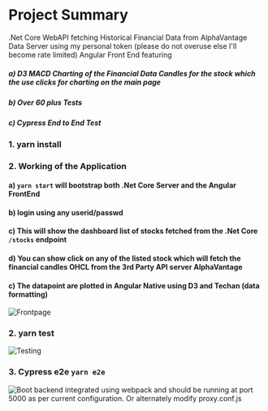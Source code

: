 # Project Summary
.Net Core WebAPI fetching Historical Financial Data from AlphaVantage Data Server using my personal token (please do not overuse else I'll become rate limited)
Angular Front End featuring
##### a) D3 MACD Charting of the Financial Data Candles for the stock which the use clicks for charting on the main page
##### b) Over 60 plus Tests
##### c) Cypress End to End Test

### 1. yarn install

### 2. Working of the Application
#### a) `yarn start` will bootstrap both .Net Core Server and the Angular FrontEnd
#### b) login using any userid/passwd 
#### c) This will show the dashboard list of stocks fetched from the .Net Core `/stocks` endpoint
#### d) You can show click on any of the listed stock which will fetch the financial candles OHCL from the 3rd Party API server AlphaVantage
#### c) The datapoint are plotted in Angular Native using D3 and Techan (data formatting) 
![Frontpage](https://github.com/arupalan/ng-stocks-arup/blob/master/static/usage.gif)

### 2. yarn test

![Testing](https://github.com/arupalan/ng-stocks-arup/blob/master/static/coverage.gif)

### 3. Cypress e2e `yarn e2e` 

![Boot](https://github.com/arupalan/ng-stocks-arup/blob/master/static/e2e.gif)
backend integrated using webpack and should be running at port 5000 as per current configuration. Or alternately modify proxy.conf.js
